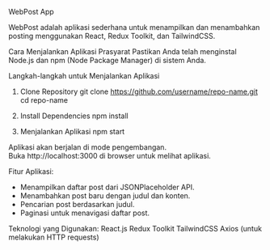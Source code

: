 WebPost App


WebPost adalah aplikasi sederhana untuk menampilkan dan menambahkan posting menggunakan React, Redux Toolkit, dan TailwindCSS.

Cara Menjalankan Aplikasi
Prasyarat
Pastikan Anda telah menginstal Node.js dan npm (Node Package Manager) di sistem Anda.

Langkah-langkah untuk Menjalankan Aplikasi

1. Clone Repository
git clone https://github.com/username/repo-name.git
cd repo-name

2. Install Dependencies
npm install

3. Menjalankan Aplikasi
npm start

Aplikasi akan berjalan di mode pengembangan.<br />
Buka http://localhost:3000 di browser untuk melihat aplikasi.

Fitur Aplikasi:
* Menampilkan daftar post dari JSONPlaceholder API.
* Menambahkan post baru dengan judul dan konten.
* Pencarian post berdasarkan judul.
* Paginasi untuk menavigasi daftar post.


Teknologi yang Digunakan:
React.js
Redux Toolkit
TailwindCSS
Axios (untuk melakukan HTTP requests)
